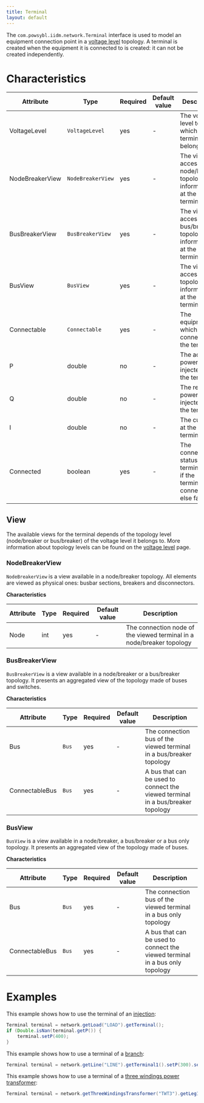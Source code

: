 ```yaml
---
title: Terminal
layout: default
---
```


The `com.powsybl.iidm.network.Terminal` interface is used to model an equipment connection point in a [voltage level](voltageLevel.md)
topology. A terminal is created when the equipment it is connected to is created: it can not be created independently.

# Characteristics

| Attribute | Type | Required | Default value | Description |
| --------- | ---- | -------- | ------------- | ----------- |
| VoltageLevel | `VoltageLevel` | yes | - | The voltage level to which the terminal belongs |
| NodeBreakerView | `NodeBreakerView` | yes | - | The view to access node/breaker topology information at the terminal |
| BusBreakerView | `BusBreakerView` | yes | - | The view to access bus/breaker topology information at the terminal |
| BusView | `BusView` | yes | - | The view to access bus topology information at the terminal |
| Connectable | `Connectable` | yes | - | The equipment which is connected to the terminal |
| P | double | no | - | The active power injected at the terminal |
| Q | double | no | - | The reactive power injected at the terminal |
| I | double | no | - | The current at the terminal |
| Connected | boolean | yes | - | The connection status of the terminal (true if the terminal is connected, else false) |

## View
The available views for the terminal depends of the topology level (node/breaker or bus/breaker) of the voltage level it
belongs to. More information about topology levels can be found on the [voltage level](voltageLevel.md) page.

### NodeBreakerView
`NodeBreakerView` is a view available in a node/breaker topology. All elements are viewed as physical ones: busbar sections,
breakers and disconnectors.

**Characteristics**

| Attribute | Type | Required | Default value | Description |
| --------- | ---- | -------- | ------------- | ----------- |
| Node | int | yes | - | The connection node of the viewed terminal in a node/breaker topology |

### BusBreakerView
`BusBreakerView` is a view available in a node/breaker or a bus/breaker topology. It presents an aggregated view of the
topology made of buses and switches.

**Characteristics**

| Attribute | Type | Required | Default value | Description |
| --------- | ---- | -------- | ------------- | ----------- |
| Bus | `Bus` | yes | - | The connection bus of the viewed terminal in a bus/breaker topology |
| ConnectableBus | `Bus` | yes | - | A bus that can be used to connect the viewed terminal in a bus/breaker topology |

### BusView
`BusView` is a view available in a node/breaker, a bus/breaker or a bus only topology. It presents an aggregated view of
the topology made of buses.

**Characteristics**

| Attribute | Type | Required | Default value | Description |
| --------- | ---- | -------- | ------------- | ----------- |
| Bus | `Bus` | yes | - | The connection bus of the viewed terminal in a bus only topology |
| ConnectableBus | `Bus` | yes | - | A bus that can be used to connect the viewed terminal in a bus only topology |

# Examples
This example shows how to use the terminal of an [injection](injection.md):
```java
Terminal terminal = network.getLoad("LOAD").getTerminal();
if (Double.isNan(terminal.getP()) {
    terminal.setP(400);
}
```

This example shows how to use a terminal of a [branch](branch.md):
```java
Terminal terminal = network.getLine("LINE").getTerminal1().setP(300).setQ(100);
```

This example shows how to use a terminal of a [three windings power transformer](threeWindingsTransformer.md):
```java
Terminal terminal = network.getThreeWindingsTransformer("TWT3").getLeg1().getTerminal().setP(0.0);
```
